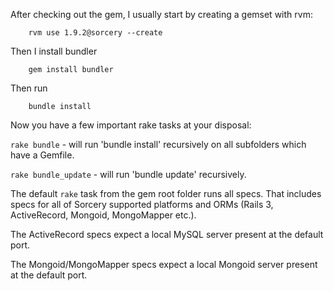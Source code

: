 After checking out the gem, I usually start by creating a gemset with rvm:

```
    rvm use 1.9.2@sorcery --create
```

Then I install bundler

```
    gem install bundler
```

Then run

```
    bundle install
```

Now you have a few important rake tasks at your disposal:

`rake bundle` - will run 'bundle install' recursively on all subfolders which have a Gemfile.

`rake bundle_update` - will run 'bundle update' recursively.

The default `rake` task from the gem root folder runs all specs.
That includes specs for all of Sorcery supported platforms and ORMs (Rails 3, ActiveRecord, Mongoid, MongoMapper etc.).

The ActiveRecord specs expect a local MySQL server present at the default port.

The Mongoid/MongoMapper specs expect a local Mongoid server present at the default port.
